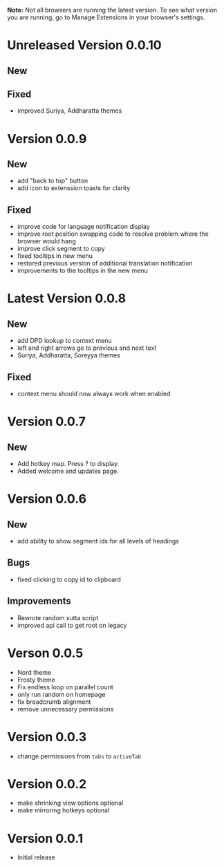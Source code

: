 **Note:** Not all browsers are running the latest version. To see what version you are running, go to Manage Extensions in your browser's settings.

# Unreleased Version 0.0.10

## New

## Fixed

- improved Suriya, Addharatta themes

# Version 0.0.9

## New

- add "back to top" button
- add icon to extenssion toasts for clarity

## Fixed

- improve code for language notification display
- improve root position swapping code to resolve problem where the browser would hang
- improve click segment to copy
- fixed tooltips in new menu
- restored previous version of additional translation notification
- improvements to the tooltips in the new menu

# Latest Version 0.0.8

## New

- add DPD lookup to context menu
- left and right arrows go to previous and next text
- Suriya, Addharatta, Soreyya themes

## Fixed

- context menu should now always work when enabled

# Version 0.0.7

## New

- Add hotkey map. Press ? to display.
- Added welcome and updates page.

# Version 0.0.6

## New

- add ability to show segment ids for all levels of headings

## Bugs

- fixed clicking to copy id to clipboard

## Improvements

- Rewrote random sutta script
- improved api call to get root on legacy

# Verson 0.0.5

- Nord theme
- Frosty theme
- Fix endless loop on parallel count
- only run random on homepage
- fix breadcrumb alignment
- remove unnecessary permissions

# Version 0.0.3

- change permissions from `tabs` to `activeTab`

# Version 0.0.2

- make shrinking view options optional
- make mirroring hotkeys optional

# Version 0.0.1

- Initial release
